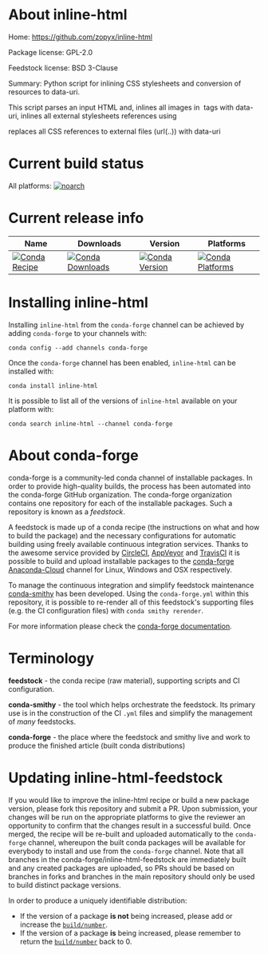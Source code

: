 About inline-html
=================

Home: https://github.com/zopyx/inline-html

Package license: GPL-2.0

Feedstock license: BSD 3-Clause

Summary: Python script for inlining CSS stylesheets and conversion of resources to data-uri.


This script parses an input HTML and, inlines all images in <img> tags
with data-uri, inlines all external stylesheets references using
<link rel="stylesheet" type="text/css"...> replaces all CSS references
to external files (url(..)) with data-uri


Current build status
====================

All platforms:
[![noarch](https://img.shields.io/circleci/project/github/conda-forge/inline-html-feedstock/master.svg?label=noarch)](https://circleci.com/gh/conda-forge/inline-html-feedstock)

Current release info
====================

| Name | Downloads | Version | Platforms |
| --- | --- | --- | --- |
| [![Conda Recipe](https://img.shields.io/badge/recipe-inline--html-green.svg)](https://anaconda.org/conda-forge/inline-html) | [![Conda Downloads](https://img.shields.io/conda/dn/conda-forge/inline-html.svg)](https://anaconda.org/conda-forge/inline-html) | [![Conda Version](https://img.shields.io/conda/vn/conda-forge/inline-html.svg)](https://anaconda.org/conda-forge/inline-html) | [![Conda Platforms](https://img.shields.io/conda/pn/conda-forge/inline-html.svg)](https://anaconda.org/conda-forge/inline-html) |

Installing inline-html
======================

Installing `inline-html` from the `conda-forge` channel can be achieved by adding `conda-forge` to your channels with:

```
conda config --add channels conda-forge
```

Once the `conda-forge` channel has been enabled, `inline-html` can be installed with:

```
conda install inline-html
```

It is possible to list all of the versions of `inline-html` available on your platform with:

```
conda search inline-html --channel conda-forge
```


About conda-forge
=================

conda-forge is a community-led conda channel of installable packages.
In order to provide high-quality builds, the process has been automated into the
conda-forge GitHub organization. The conda-forge organization contains one repository
for each of the installable packages. Such a repository is known as a *feedstock*.

A feedstock is made up of a conda recipe (the instructions on what and how to build
the package) and the necessary configurations for automatic building using freely
available continuous integration services. Thanks to the awesome service provided by
[CircleCI](https://circleci.com/), [AppVeyor](http://www.appveyor.com/)
and [TravisCI](https://travis-ci.org/) it is possible to build and upload installable
packages to the [conda-forge](https://anaconda.org/conda-forge)
[Anaconda-Cloud](http://docs.anaconda.org/) channel for Linux, Windows and OSX respectively.

To manage the continuous integration and simplify feedstock maintenance
[conda-smithy](http://github.com/conda-forge/conda-smithy) has been developed.
Using the ``conda-forge.yml`` within this repository, it is possible to re-render all of
this feedstock's supporting files (e.g. the CI configuration files) with ``conda smithy rerender``.

For more information please check the [conda-forge documentation](https://conda-forge.org/docs/).

Terminology
===========

**feedstock** - the conda recipe (raw material), supporting scripts and CI configuration.

**conda-smithy** - the tool which helps orchestrate the feedstock.
                   Its primary use is in the construction of the CI ``.yml`` files
                   and simplify the management of *many* feedstocks.

**conda-forge** - the place where the feedstock and smithy live and work to
                  produce the finished article (built conda distributions)


Updating inline-html-feedstock
==============================

If you would like to improve the inline-html recipe or build a new
package version, please fork this repository and submit a PR. Upon submission,
your changes will be run on the appropriate platforms to give the reviewer an
opportunity to confirm that the changes result in a successful build. Once
merged, the recipe will be re-built and uploaded automatically to the
`conda-forge` channel, whereupon the built conda packages will be available for
everybody to install and use from the `conda-forge` channel.
Note that all branches in the conda-forge/inline-html-feedstock are
immediately built and any created packages are uploaded, so PRs should be based
on branches in forks and branches in the main repository should only be used to
build distinct package versions.

In order to produce a uniquely identifiable distribution:
 * If the version of a package **is not** being increased, please add or increase
   the [``build/number``](http://conda.pydata.org/docs/building/meta-yaml.html#build-number-and-string).
 * If the version of a package **is** being increased, please remember to return
   the [``build/number``](http://conda.pydata.org/docs/building/meta-yaml.html#build-number-and-string)
   back to 0.